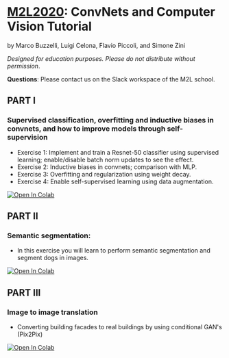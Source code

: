# [M2L2020](https://www.m2lschool.org/home): ConvNets and Computer Vision Tutorial
by Marco Buzzelli, Luigi Celona, Flavio Piccoli, and Simone Zini

_Designed for education purposes. Please do not distribute without permission_.

**Questions**: Please contact us on the Slack workspace of the M2L school.

## PART I
### Supervised classification, overfitting and inductive biases in convnets, and how to improve models through self-supervision

* Exercise 1: Implement and train a Resnet-50 classifier using supervised learning; enable/disable batch norm updates to see the effect.
* Exercise 2: Inductive biases in convnets; comparison with MLP.
* Exercise 3: Overfitting and regularization using weight decay.
* Exercise 4: Enable self-supervised learning using data augmentation.


[![Open In Colab](https://colab.research.google.com/assets/colab-badge.svg)](https://colab.research.google.com/github/m2lschool/tutorials2021/blob/master/1_vision/ComputerVisionPart1.ipynb)

## PART II
### Semantic segmentation:

* In this exercise you will learn to perform semantic segmentation and segment dogs in images.


[![Open In Colab](https://colab.research.google.com/assets/colab-badge.svg)](https://colab.research.google.com/github/m2lschool/tutorials2021/blob/master/1_vision/ComputerVisionPart2.ipynb)

## PART III
### Image to image translation

* Converting building facades to real buildings by using conditional GAN's (Pix2Pix)


[![Open In Colab](https://colab.research.google.com/assets/colab-badge.svg)](https://colab.research.google.com/github/m2lschool/tutorials2021/blob/master/1_vision/ComputerVisionPart3.ipynb)
